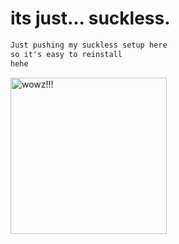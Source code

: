# its just... suckless.

```txt
Just pushing my suckless setup here 
so it's easy to reinstall
hehe
```

<img src = "https://soybooru.com/_images/a11798a711c627f9849d615bd8b1c231/16927%20-%20SoyBooru.png" alt="wowz!!!" width="250" heigt="250" text-align="center"/>
